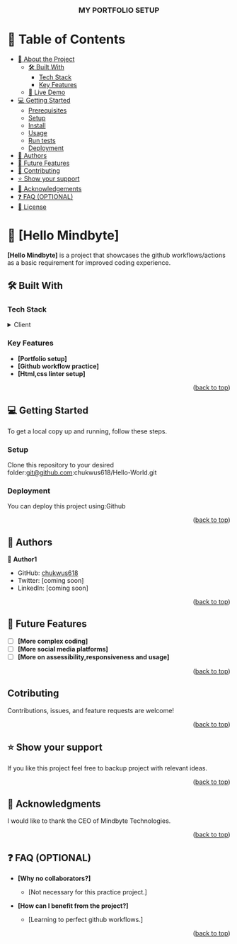 <a name="readme-top"></a>
<div align="center">
  <br/>

  <h3><b>MY PORTFOLIO SETUP</b></h3>

</div>

<!-- TABLE OF CONTENTS -->

# 📗 Table of Contents

- [📖 About the Project](#about-project)
  - [🛠 Built With](#built-with)
    - [Tech Stack](#tech-stack)
    - [Key Features](#key-features)
  - [🚀 Live Demo](#live-demo)
- [💻 Getting Started](#getting-started)
  - [Prerequisites](#prerequisites)
  - [Setup](#setup)
  - [Install](#install)
  - [Usage](#usage)
  - [Run tests](#run-tests)
  - [Deployment](#deployment)
- [👥 Authors](#authors)
- [🔭 Future Features](#future-features)
- [🤝 Contributing](#contributing)
- [⭐️ Show your support](#support)
- [🙏 Acknowledgements](#acknowledgements)
- [❓ FAQ (OPTIONAL)](#faq)
- [📝 License](#license)

# 📖 [Hello Mindbyte] <a name="about-project"></a>

**[Hello Mindbyte]** is a project that showcases the github workflows/actions as a basic requirement for improved coding experience.

## 🛠 Built With <a name="built-with"></a>

### Tech Stack <a name="tech-stack"></a>

<details>
  <summary>Client</summary>
  <ul>
    <li><a href="https://reactjs.org/">html,css</a></li>
  </ul>
</details>

### Key Features <a name="key-features"></a>

- **[Portfolio setup]**
- **[Github workflow practice]**
- **[Html,css linter setup]**

<p align="right">(<a href="#readme-top">back to top</a>)</p>

<!-- GETTING STARTED -->

## 💻 Getting Started <a name="getting-started"></a>

To get a local copy up and running, follow these steps.

### Setup

Clone this repository to your desired folder:git@github.com:chukwus618/Hello-World.git

### Deployment

You can deploy this project using:Github

<p align="right">(<a href="#readme-top">back to top</a>)</p>

## 👥 Authors <a name="authors"></a>
👤 **Author1**

- GitHub: [chukwus618](https://github.com/chukwus618)
- Twitter: [coming soon]
- LinkedIn: [coming soon]

<p align="right">(<a href="#readme-top">back to top</a>)

## 🔭 Future Features <a name="future-features"></a>

- [ ] **[More complex coding]**
- [ ] **[More social media platforms]**
- [ ] **[More on assessibility,responsiveness and usage]**

<p align="right">(<a href="#readme-top">back to top</a>)</p>

##  Cotributing <a name="contributing"></a>

Contributions, issues, and feature requests are welcome!

<p align="right">(<a href="#readme-top">back to top</a>)</p>

## ⭐️ Show your support <a name="support"></a>

If you like this project feel free to backup project with relevant ideas.

<p align="right">(<a href="#readme-top">back to top</a>)</p>

## 🙏 Acknowledgments <a name="acknowledgements"></a>

I would like to thank the CEO of Mindbyte Technologies.

<p align="right">(<a href="#readme-top">back to top</a>)</p>

## ❓ FAQ (OPTIONAL) <a name="faq"></a>

- **[Why no collaborators?]**

  - [Not necessary for this practice project.]

- **[How can I benefit from the project?]**

  - [Learning to perfect github workflows.]

<p align="right">(<a href="#readme-top">back to top</a>)</p>
